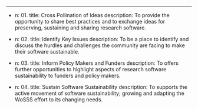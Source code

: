 ---
- n: 01.
  title: Cross Pollination of Ideas
  description: To provide the opportunity to share best practices and to exchange ideas for preserving, sustaining and sharing research software.

- n: 02.
  title: Identify Key Issues
  description: To be a place to identify and discuss the hurdles and challenges the community are facing to make their software sustainable.

- n: 03.
  title: Inform Policy Makers and Funders
  description: To offers further opportunities to highlight aspects of research software sustainability to funders and policy makers.

- n: 04.
  title: Sustain Software Sustainability
  description: To supports the active movement of software sustainability; growing and adapting the WoSSS effort to its changing needs. 
